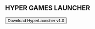 <!DOCTYPE html>
<html lang="en">
<head>
    <meta charset="UTF-8">
    <meta http-equiv="X-UA-Compatible" content="IE=edge">
    <meta name="viewport" content="width=device-width, initial-scale=1.0">
    <title>HyperGames</title>
</head>
<body data-new-gr-c-s-check-loaded="8.900.0" data-gr-ext-installed="">
    <link rel="style.css" href="style.css">
    <h2 class="heading">
        HYPER GAMES LAUNCHER
    </h2>
        <a href="https://www.mediafire.com/file/h58ms43slw66h2l/hypergames.exe/file">
        </a>
        <button class="button">Download HyperLauncher v1.0</button>
        </button>
</body>
</html>
